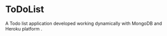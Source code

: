 # ToDoList
A Todo list application developed working dynamically with MongoDB and Heroku platform .
